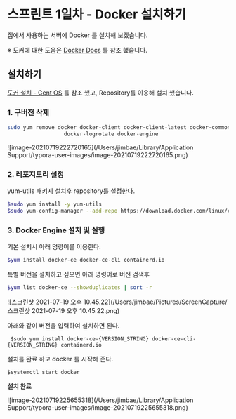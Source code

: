 # 스프린트 1일차 - Docker 설치하기

집에서 사용하는 서버에 Docker 를 설치해 보겠습니다.

※ 도커에 대한 도움은 [Docker Docs](https://docs.docker.com/get-started/overview/) 를 참조 했습니다.



## 설치하기

[도커 설치 - Cent OS](https://docs.docker.com/engine/install/centos/) 를 참조 했고, Repository를 이용해 설치 했습니다.

### 1. 구버전 삭제

```bash
sudo yum remove docker docker-client docker-client-latest docker-common docker-latest docker-latest-logrotate \
                  docker-logrotate docker-engine
```

![image-20210719222720165](/Users/jimbae/Library/Application Support/typora-user-images/image-20210719222720165.png)



### 2. 레포지토리 설정

yum-utils 패키지 설치후 repository를 설정한다.

```bash
$sudo yum install -y yum-utils
$sudo yum-config-manager --add-repo https://download.docker.com/linux/centos/docker-ce.repo
```



### 3. Docker Engine 설치 및 실행

기본 설치시 아래 명령어를 이용한다.

```bash
$yum install docker-ce docker-ce-cli containerd.io
```



특별 버전을 설치하고 싶으면 아래 명령어로 버전 검색후

```bash
$yum list docker-ce --showduplicates | sort -r
```

![스크린샷 2021-07-19 오후 10.45.22](/Users/jimbae/Pictures/ScreenCapture/스크린샷 2021-07-19 오후 10.45.22.png)

아래와 같이 버전을 입력하여 설치하면 된다.

```shell
 $sudo yum install docker-ce-{VERSION_STRING} docker-ce-cli-{VERSION_STRING} containerd.io
```



설치를 완료 하고 docker 를 시작해 준다.

```shell
$systemctl start docker
```



**설치 완료**

![image-20210719225655318](/Users/jimbae/Library/Application Support/typora-user-images/image-20210719225655318.png)

